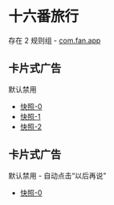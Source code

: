 # 十六番旅行

存在 2 规则组 - [com.fan.app](/src/apps/com.fan.app.ts)

## 卡片式广告

默认禁用

- [快照-0](https://i.gkd.li/import/13258021)
- [快照-1](https://i.gkd.li/import/13258015)
- [快照-2](https://i.gkd.li/import/13258018)

## 卡片式广告

默认禁用 - 自动点击“以后再说”

- [快照-0](https://i.gkd.li/import/13601734)
